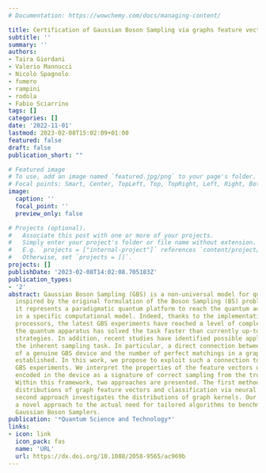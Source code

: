 ```yaml
---
# Documentation: https://wowchemy.com/docs/managing-content/

title: Certification of Gaussian Boson Sampling via graphs feature vectors and kernels
subtitle: ''
summary: ''
authors:
- Taira Giordani
- Valerio Mannucci
- Nicolò Spagnolo
- fumero
- rampini
- rodola
- Fabio Sciarrino
tags: []
categories: []
date: '2022-11-01'
lastmod: 2023-02-08T15:02:09+01:00
featured: false
draft: false
publication_short: ""

# Featured image
# To use, add an image named `featured.jpg/png` to your page's folder.
# Focal points: Smart, Center, TopLeft, Top, TopRight, Left, Right, BottomLeft, Bottom, BottomRight.
image:
  caption: ''
  focal_point: ''
  preview_only: false

# Projects (optional).
#   Associate this post with one or more of your projects.
#   Simply enter your project's folder or file name without extension.
#   E.g. `projects = ["internal-project"]` references `content/project/deep-learning/index.md`.
#   Otherwise, set `projects = []`.
projects: []
publishDate: '2023-02-08T14:02:08.705183Z'
publication_types:
- '2'
abstract: Gaussian Boson Sampling (GBS) is a non-universal model for quantum computing
  inspired by the original formulation of the Boson Sampling (BS) problem. Nowadays,
  it represents a paradigmatic quantum platform to reach the quantum advantage regime
  in a specific computational model. Indeed, thanks to the implementation in photonics-based
  processors, the latest GBS experiments have reached a level of complexity where
  the quantum apparatus has solved the task faster than currently up-to-date classical
  strategies. In addition, recent studies have identified possible applications beyond
  the inherent sampling task. In particular, a direct connection between photon counting
  of a genuine GBS device and the number of perfect matchings in a graph has been
  established. In this work, we propose to exploit such a connection to benchmark
  GBS experiments. We interpret the properties of the feature vectors of the graph
  encoded in the device as a signature of correct sampling from the true input state.
  Within this framework, two approaches are presented. The first method exploits the
  distributions of graph feature vectors and classification via neural networks. The
  second approach investigates the distributions of graph kernels. Our results provide
  a novel approach to the actual need for tailored algorithms to benchmark large-scale
  Gaussian Boson Samplers.
publication: '*Quantum Science and Technology*'
links:
- icon: link
  icon_pack: fas
  name: 'URL'
  url: https://dx.doi.org/10.1088/2058-9565/ac969b
---
```

